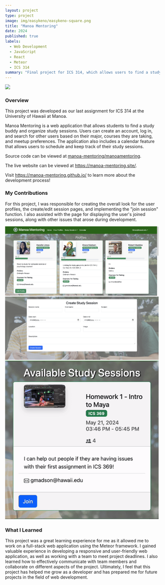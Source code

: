 ```yaml
---
layout: project
type: project
image: img/easykeno/easykeno-square.png
title: "Manoa Mentoring"
date: 2024
published: true
labels:
  - Web Development
  - JavaScript
  - React
  - Meteor
  - ICS 314
summary: "Final project for ICS 314, which allows users to find a study buddy and organize study sessions."
---
```


<div class="text-center">
  <img width="500px" 
       src="../img/manoa-mentoring/manoa-mentoring-1.png">
</div>

### Overview
This project was developed as our last assignment for ICS 314 at the University of Hawaii at Manoa. 

Manoa Mentoring is a web application that allows students to find a study buddy and organize study sessions. Users can create an account, log in, and search for other users based on their major, courses they are taking, and meetup preferences. The application also includes a calendar feature that allows users to schedule and keep track of their study sessions.

Source code can be viewed at [manoa-mentoring/manoamentoring](https://github.com/manoa-mentoring/manoamentoring).

The live website can be viewed at https://manoa-mentoring.site/.

Visit https://manoa-mentoring.github.io/ to learn more about the development process!

### My Contributions
For this project, I was responsible for creating the overall look for the user profiles, the create/edit session pages, and implementing the "join session" function. I also assisted with the page for displaying the user's joined sessions, along with other issues that arose during development. 

<div class="text-center">
    <img width="500px" 
        src="../img/manoa-mentoring/manoa-mentoring-2.png">
    <img width="500px"
        src="../img/manoa-mentoring/manoa-mentoring-3.png">
    <img width="500px"
        src="../img/manoa-mentoring/manoa-mentoring-4.gif">
</div>

### What I Learned
This project was a great learning experience for me as it allowed me to work on a full-stack web application using the Meteor framework. I gained valuable experience in developing a responsive and user-friendly web application, as well as working with a team to meet project deadlines. I also learned how to effectively communicate with team members and collaborate on different aspects of the project. Ultimately, I feel that this project has helped me grow as a developer and has prepared me for future projects in the field of web development.